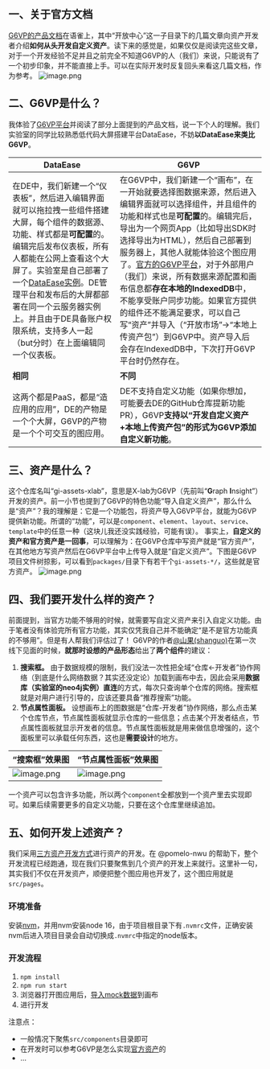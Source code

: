 ## 一、关于官方文档
[G6VP的产品文档](https://www.yuque.com/antv/gi)在语雀上，其中“开放中心”这一子目录下的几篇文章向资产开发者介绍**如何从头开发自定义资产**。读下来的感觉是，如果仅仅是阅读完这些文章，对于一个开发经验不足并且之前完全不知道G6VP的人（我们）来说，只能说有了一个初步印象，并不能直接上手。可以在实际开发时反复回头来看这几篇文档，作为参考。
![image.png](https://cdn.nlark.com/yuque/0/2023/png/21625412/1684326810306-fce65161-4f5f-4637-8138-fcfd122517d5.png#averageHue=%23faf8f8&clientId=u0f705e15-79f2-4&from=paste&height=349&id=u8c36b3c6&originHeight=1794&originWidth=3000&originalType=binary&ratio=2&rotation=0&showTitle=false&size=511330&status=done&style=none&taskId=u06fe60f9-550a-4c0f-a47e-b5525d99eae&title=&width=583)
## 二、G6VP是什么？
我体验了[G6VP平台](https://insight.antv.antgroup.com/)并阅读了部分上面提到的产品文档，说一下个人的理解。我们实验室的同学比较熟悉低代码大屏搭建平台DataEase，不妨**以DataEase来类比G6VP**。

| **DataEase** | **G6VP** |
| --- | --- |
| 在DE中，我们新建一个“仪表板”，然后进入编辑界面就可以拖拉拽一些组件搭建大屏，每个组件的数据源、功能、样式都是**可配置**的。编辑完后发布仪表板，所有人都能在公网上查看这个大屏了。实验室是自己部署了一个[DataEase实例](https://dataease.x-lab.info/)。DE管理平台和发布后的大屏都部署在同一个云服务器实例上。并且由于DE具备账户权限系统，支持多人一起（but分时）在上面编辑同一个仪表板。 | 在G6VP中，我们新建一个“画布”，在一开始就要选择图数据来源，然后进入编辑界面就可以选择组件，并且组件的功能和样式也是**可配置**的。编辑完后，导出为一个网页App（比如导出SDK时选择导出为HTML），然后自己部署到服务器上，其他人就能体验这个图应用了。[官方的G6VP平台](https://insight.antv.antgroup.com/)，对于外部用户（我们）来说，所有数据来源配置和画布信息都**存在本地的IndexedDB**中，不能享受账户同步功能。如果官方提供的组件还不能满足要求，可以自己写“资产”并导入（“开放市场”->“本地上传资产包”）到G6VP中。资产导入后会存在IndexedDB中，下次打开G6VP平台时仍然存在。 |
| **相同** | **不同** |
| 这两个都是PaaS，都是“造应用的应用”，DE的产物是一个个大屏，G6VP的产物是一个个可交互的图应用。 | DE不支持自定义功能（如果你想加，可能要去DE的GitHub仓库提新功能PR），G6VP**支持以“开发自定义资产+本地上传资产包”的形式为G6VP添加自定义新功能**。 |

## 三、资产是什么？
这个仓库名叫“gi-assets-xlab”，意思是X-lab为G6VP（先前叫“**G**raph **I**nsight”）开发的资产。前一小节也提到了G6VP的特色功能“导入自定义资产”，那么什么是“资产”？我的理解是：它是一个功能包，将资产导入G6VP平台，就能为G6VP提供新功能。所谓的“功能”，可以是`component`、`element`、`layout`、`service`、`template`中的任意一种（这块儿我还没实践经验，可能有误）。
事实上，**自定义的资产和官方资产是一回事**，可以理解为：在G6VP仓库中写资产就是“官方资产”，在其他地方写资产然后在G6VP平台中上传导入就是“自定义资产”。下图是G6VP项目文件树掠影，可以看到`packages/`目录下有若干个`gi-assets-*/`，这些就是官方资产。
![image.png](https://cdn.nlark.com/yuque/0/2023/png/21625412/1684385071100-12a6875a-a4ad-46a5-bd97-5f77ebfde691.png#averageHue=%23312e2c&clientId=u0f705e15-79f2-4&from=paste&height=361&id=u0ec7698d&originHeight=838&originWidth=1138&originalType=binary&ratio=2&rotation=0&showTitle=false&size=227129&status=done&style=none&taskId=u4c6f5492-d0db-4358-903c-91b9ac36dc5&title=&width=490)
## 四、我们要开发什么样的资产？
前面提到，当官方功能不够用的时候，就需要写自定义资产来引入自定义功能。由于笔者没有体验完所有官方功能，其实仅凭我自己并不能确定“是不是官方功能真的不够用”。但是有人帮我们评估过了！
G6VP的作者[@山果(shanguo)](/shanguo)在第一次线下见面的时候，**就那时设想的产品形态**给出了**两个组件**的建议：

1. **搜索框。** 由于数据规模的限制，我们没法一次性把全域“仓库<-开发者”协作网络（到底是什么网络数据？其实还没定论）加载到画布中去，因此会采用**数据库（实验室的neo4j实例）直连**的方式，每次只查询单个仓库的网络。搜索框就是对用户进行引导的，应该还要具备“推荐搜索”功能。
2. **节点属性面板。** 设想画布上的图数据是“仓库-开发者”协作网络，那么点击某个仓库节点，节点属性面板就显示仓库的一些信息；点击某个开发者结点，节点属性面板就显示开发者的信息。节点属性面板就是用来做信息增强的，这个面板里可以承载任何东西，这也是**需要设计**的地方。

| **“搜索框”效果图** | **“节点属性面板”效果图** |
| --- | --- |
| ![image.png](https://cdn.nlark.com/yuque/0/2023/png/21625412/1684388465881-e1ed1ba1-138d-4098-880d-177226707276.png#averageHue=%23d5e1f9&clientId=ub988548f-ab69-4&from=paste&height=1024&id=udded9b0b&originHeight=2048&originWidth=4096&originalType=binary&ratio=2&rotation=0&showTitle=false&size=3687916&status=done&style=none&taskId=u23d9fae1-703e-4a99-8402-8c44e05ef7c&title=&width=2048) | ![image.png](https://cdn.nlark.com/yuque/0/2023/png/21625412/1684388455951-ad3f14ab-16f6-4979-84ac-5b6f1684078d.png#averageHue=%2390a398&clientId=ub988548f-ab69-4&from=paste&height=1024&id=u6353ae94&originHeight=2048&originWidth=4096&originalType=binary&ratio=2&rotation=0&showTitle=false&size=3985090&status=done&style=none&taskId=u133f9352-0009-45cf-8975-3e8fa62ef9e&title=&width=2048) |

一个资产可以包含许多功能，所以两个`component`全都放到一个资产里去实现即可。如果后续需要更多的自定义功能，只要在这个仓库里继续追加。
## 五、如何开发上述资产？
我们采用[三方资产开发方式](https://www.yuque.com/antv/gi/zixkzbqndmfnsqel#KZeTk)进行资产的开发。在 @pomelo-nwu 的帮助下，整个开发流程已经跑通，现在我们只要聚焦到几个资产的开发上来就行。这里补一句，其实我们不仅在开发资产，顺便把整个图应用也开发了，这个图应用就是`src/pages`。
### 环境准备
安装[nvm](https://github.com/nvm-sh/nvm)，并用nvm安装node 16，由于项目根目录下有`.nvmrc`文件，正确安装nvm后进入项目目录会自动切换成`.nvmrc`中指定的node版本。
### 开发流程

1. `npm install`
2. `npm run start`
3. 浏览器打开图应用后，[导入mock数据](https://github.com/X-lab2017/gi-assets-xlab/pull/9)到画布
4. 进行开发

注意点：

- 一般情况下聚焦`src/components`目录即可
- 在开发时可以参考G6VP是怎么实现[官方资产](https://github.com/antvis/G6VP/tree/master/packages)的
- ...
